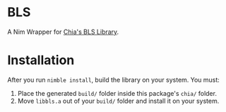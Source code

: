 # BLS

A Nim Wrapper for [Chia's BLS Library](https://github.com/chia-network/bls-signatures).


# Installation

After you run `nimble install`, build the library on your system. You must:
1) Place the generated `build/` folder inside this package's `chia/` folder.
2) Move `libbls.a` out of your `build/` folder and install it on your system.
